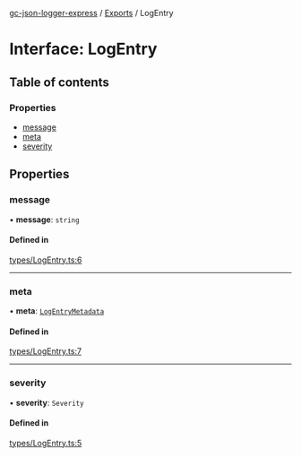 [gc-json-logger-express](../README.md) / [Exports](../modules.md) / LogEntry

# Interface: LogEntry

## Table of contents

### Properties

- [message](LogEntry.md#message)
- [meta](LogEntry.md#meta)
- [severity](LogEntry.md#severity)

## Properties

### message

• **message**: `string`

#### Defined in

[types/LogEntry.ts:6](https://github.com/igrek8/gc-json-logger-express/blob/f043469/src/types/LogEntry.ts#L6)

___

### meta

• **meta**: [`LogEntryMetadata`](LogEntryMetadata.md)

#### Defined in

[types/LogEntry.ts:7](https://github.com/igrek8/gc-json-logger-express/blob/f043469/src/types/LogEntry.ts#L7)

___

### severity

• **severity**: `Severity`

#### Defined in

[types/LogEntry.ts:5](https://github.com/igrek8/gc-json-logger-express/blob/f043469/src/types/LogEntry.ts#L5)
